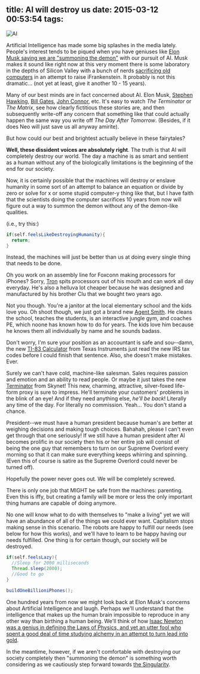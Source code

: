 title: AI will destroy us
date: 2015-03-12 00:53:54
tags:
---

![AI](http://assets1.ignimgs.com/thumbs/userUploaded/2014/11/4/Chappie_THUMB-1415140242076.jpg)

Artificial Intelligence has made some big splashes in the media lately. People's interest tends to be piqued when you have geniuses like [Elon Musk saying we are "summoning the demon"](http://www.cnet.com/news/elon-musk-we-are-summoning-the-demon-with-artificial-intelligence/) with our pursuit of AI. Musk makes it sound like right now at this very moment there is some laboratory in the depths of Silicon Valley with a bunch of nerds [sacrificing old computers](http://images.pushsquare.com/news/2013/05/suspected_playstation_network_hacker_takes_a_hammer_to_his_computers/attachment/0/original.jpg) in an attempt to raise iFrankenstein. It probably is not this dramatic... (not yet at least, give it another 10 - 15 years).

Many of our best minds are in fact concerned about AI. Elon Musk, [Stephen Hawking](http://www.bbc.com/news/technology-30290540), [Bill Gates](http://www.washingtonpost.com/blogs/the-switch/wp/2015/01/28/bill-gates-on-dangers-of-artificial-intelligence-dont-understand-why-some-people-are-not-concerned/), [John Connor](https://www.youtube.com/watch?v=_0xjc_OSJms), etc. It's easy to watch <i>The Terminator</i> or <i>The Matrix</i>, see how clearly fictitious these stories are, and then subsequently write-off any concern that something like that could actually happen the same way you write off <i>The Day After Tomorrow</i>. (Besides, if it does Neo will just save us all anyway amirite).

But how could our best and brightest actually believe in these fairytales?

<b>Well, these dissident voices are absolutely right</b>. The truth is that AI will completely destroy our world. The day a machine is as smart and sentient as a human without any of the biologically limitations is the beginning of the end for our society.

Now, it is certainly possible that the machines will destroy or enslave humanity in some sort of an attempt to balance an equation or divide by zero or solve for x or some stupid computer-y thing like that, but I have faith that the scientists doing the computer sacrifices 10 years from now will figure out a way to summon the demon without any of the demon-like qualities.

(i.e., try this:)
```java
if(self.feelsLikeDestroyingHumanity){
  return;
}
```

Instead, the machines will just be better than us at doing every single thing that needs to be done.

Oh you work on an assembly line for Foxconn making processors for iPhones? Sorry, [Tron](https://www.youtube.com/watch?v=-3ODe9mqoDE) spits processors out of his mouth and can work all day everyday. He's also a helluva lot cheaper because he was designed and manufactured by his brother Clu that we bought two years ago.

Not you though. You're a janitor at the local elementary school and the kids love you. Oh shoot though, we just got a brand new [Agent Smith](https://www.youtube.com/watch?v=fosG7tmWTZ8). He cleans the school, teaches the students, is an interactive jungle gym, and coaches PE, which noone has known how to do for years. The kids love him because he knows them all individually by name and he sounds badass.

Don't worry, I'm sure your position as an accountant is safe and sou--damn, the new [TI-83 Calculator](http://ak1.ostkcdn.com/images/products/939470//bmmg/books/Ti-83-Plus-Graphing-Calculator-for-Dummies-Paperback-L9780764549700.JPG) from Texas Instruments just read the new IRS tax codes before I could finish that sentence. Also, she doesn't make mistakes. Ever.

Surely we can't have cold, machine-like salesman. Sales requires passion and emotion and an ability to read people. Or maybe it just takes the new [Terminator](http://www.cinemablend.com/images/news_img/68511/Terminator_Genisys_68511.jpg) from Skynet! This new, charming, attractive, silver-foxed life-form proxy is sure to impress. He'll terminate your customers' problems in the blink of an eye! And if they need anything else, <i>he'll be back</i>! Literally any time of the day. For literally no commission. Yeah... You don't stand a chance.

President--we must have a human president because human's are better at weighing decisions and making tough choices. Bahahah, please I can't even get through that one seriously! If we still have a human president after AI becomes prolific in our society then his or her entire job will consist of being the one guy that remembers to turn on our Supreme Overlord every morning so that it can make sure everything keeps whirring and spinning. (Even this of course is satire as the Supreme Overlord could never be turned off).

Hopefully the power never goes out. We will be completely screwed.

There is only one job that MIGHT be safe from the machines: parenting. Even this is iffy, but creating a family will be more or less the only important thing humans are capable of doing anymore.

No one will know what to do with themselves to "make a living" yet we will have an abundance of all of the things we could ever want. Capitalism stops making sense in this scenario. The robots are happy to fulfill our needs (see below for how this works), and we'll have to learn to be happy having our needs fulfilled. One thing is for certain though, our society will be destroyed.

```java
if(self.feelsLazy){
  //Sleep for 2000 milliseconds
  Thread.sleep(2000);
  //Good to go
}

buildOneBillioniPhones();
```

One hundred years from now we might look back at Elon Musk's concerns about Artificial Intelligence and laugh. Perhaps we'll understand that the intelligence that makes up the human brain impossible to reproduce in any other way than birthing a human being. We'll think of how [Isaac Newton was a genius in defining the Laws of Physics, and yet an utter fool who spent a good deal of time studying alchemy in an attempt to turn lead into gold](http://en.wikipedia.org/wiki/Isaac_Newton%27s_occult_studies).

In the meantime, however, if we aren't comfortable with destroying our society completely then "summoning the demon" is something worth considering as we cautiously step forward towards [the Singularity](http://en.wikipedia.org/wiki/Technological_singularity).
